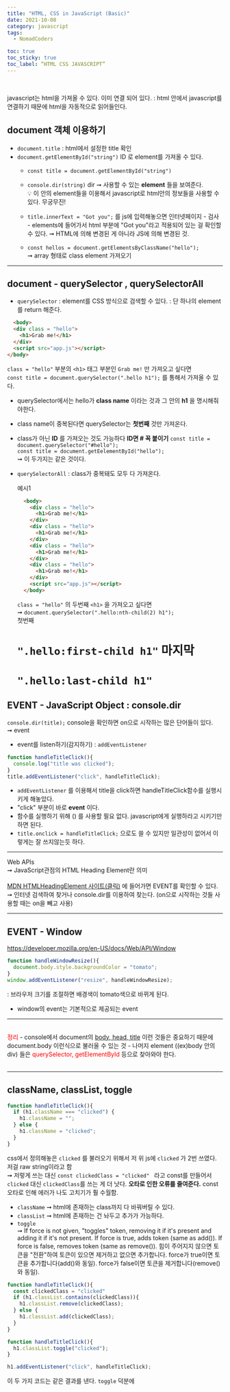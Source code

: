 ```yaml
---
title: "HTML, CSS in JavaScript (Basic)"
date: 2021-10-08
category: javascript
tags:
  - NomadCoders

toc: true
toc_sticky: true
toc_label: “HTML CSS JAVASCRIPT”
---
```

   
<br>
    
javascript는 html을 가져올 수 있다. 이미 연결 되어 있다. 
: html 안에서 javascript를 연결하기 때문에 html을 자동적으로 읽어들인다. 
<br>

## document 객체 이용하기
- `document.title` : html에서 설정한 title 확인 
- `document.getElementById("string")` ID 로 element를 가져올 수 있다.
  - `const title = document.getElementById("string")`
  - `console.dir(string)` dir ➞ 사용할 수 있는 __element__ 들을 보여준다.   
  💡 이 안의 element들을 이용해서 javascript로 html안의 정보들을 사용할 수 있다. 무궁무진!

  - `title.innerText = "Got you";` 를 js에 입력해놓으면 인터넷페이지 - 검사 - elements에 들어가서 html <body> 부분에 "Got you"라고 적용되어 있는 걸 확인할 수 있다. ➞ HTML에 의해 변경된 게 아니라 JS에 의해 변경된 것.

  - `const hellos = document.getElementsByClassName("hello");`  
  ➞ array 형태로 class element 가져오기  

---

## document - querySelector , querySelectorAll
  - `querySelector` 
  : element를 CSS 방식으로 검색할 수 있다. 
  : 단 하나의 element를 return 해준다. 

  ```html 
    <body>
    <div class = "hello">
      <h1>Grab me!</h1>
    </div>
    <script src="app.js"></script>
  </body>
  ```
  `class = "hello"` 부분의 `<h1>` 태그 부분인 `Grab me!` 만 가져오고 싶다면   
  `const title = document.querySelector(".hello h1");` 를 통해서 가져올 수 있다. 
  - querySelector에서는 hello가 __class name__ 이라는 것과 그 안의 __h1__ 을 명시해줘야한다.
  - class name이 중복된다면 querySelector는 __첫번째__ 것만 가져온다. 
  - class가 아닌 __ID__ 를 가져오는 것도 가능하다 __ID면 # 꼭 붙이기__
  `const title = document.querySelector("#hello");`  
  `const title = document.getEelementById("hello");`  
  ➞ 이 두가지는 같은 것이다.


 - `querySelectorAll`
 : class가 중복돼도 모두 다 가져온다. 

    예시1

    ```html
      <body>
        <div class = "hello">
          <h1>Grab me!</h1>
        </div>
        <div class = "hello">
          <h1>Grab me!</h1>
        </div>
        <div class = "hello">
          <h1>Grab me!</h1>
        </div>
        <div class = "hello">
          <h1>Grab me!</h1>
        </div>
        <script src="app.js"></script>
      </body>
    ```

    `class = "hello"` 의 두번째 `<h1>` 을 가져오고 싶다면  
    ➞ `document.querySelector(".hello:nth-child(2) h1");`  
    첫번째 <h1> `".hello:first-child h1"` 
    마지막 <h1> `".hello:last-child h1"`

## EVENT - JavaScript Object : console.dir 
`console.dir(title);` console을 확인하면 on으로 시작하는 많은 단어들이 있다.  
➞ event 

- event를 listen하기(감지하기) : `addEventListener` 
```javascript
function handleTitleClick(){
  console.log("title was clicked");
}
title.addEventListener("click", handleTitleClick);
```
  - `addEventListener` 를 이용해서 title을 click하면 handleTitleClick함수를 실행시키게 해놓았다. 
  - "click" 부분이 바로 __event__ 이다. 
  - 함수를 실행하기 위해 () 를 사용할 필요 없다. javascript에게 실행하라고 시키기만 하면 된다. 
  - `title.onclick = handleTitleClick;` 으로도 쓸 수 있지만 일관성이 없어서 이렇게는 잘 쓰지않는듯 하다.

---
Web APIs   
➞ JavaScript관점의 HTML Heading Element란 의미  <br>  
[MDN HTMLHeadingElement 사이트(클릭)](https://developer.mozilla.org/en-US/docs/Web/API/HTMLHeadingElement)
에 들어가면 EVENT를 확인할 수 있다.  
➞ 인터넷 검색하여 찾거나 console.dir를 이용하여 찾는다. (on으로 시작하는 것들 사용할 때는 on을 빼고 사용)

---
## EVENT - Window
<https://developer.mozilla.org/en-US/docs/Web/API/Window>

```javascript
function handleWindowResize(){
  document.body.style.backgroundColor = "tomato";
}
window.addEventListener("resize", handleWindowResize);
```
: 브라우저 크기를 조절하면 배경색이 tomato색으로 바뀌게 된다. 
- window의 event는 기본적으로 제공되는 event

---
<br>
<span style = "color:red"> 정리 </span>
- console에서 document의 <u>body, head, title</u> 이런 것들은 중요하기 때문에 document.body 이런식으로 불러올 수 있는 것
- 나머지 element ((ex)body 안의 div) 들은 <span style = "color:red">querySelector, getElementById</span> 등으로 찾아와야 한다.
<br><br>

---
## className, classList, toggle

```javascript
function handleTitleClick(){
  if (h1.className === "clicked") {
    h1.className = "";
  } else {
    h1.className = "clicked";
  }
}
```
css에서 정의해놓은 
`clicked` 를 불러오기 위해서 저 위 js에 `clicked` 가 2번 쓰였다. 저걸 raw string이라고 함  
➞ 저렇게 쓰는 대신 `const clickedClass = "clicked" ` 라고 const를 만들어서 `clicked` 대신 `clickedClass`를 쓰는 게 더 낫다. __오타로 인한 오류를 줄여준다.__ const 오타로 인해 에러가 나도 고치기가 훨 수월함.


- `className`
➞ html에 존재하는 class까지 다 바꿔버릴 수 있다.
- `classList`
➞ html에 존재하는 건 놔두고 추가가 가능하다. 
- `toggle`   
➞ If force is not given, "toggles" token, removing it if it's present and adding it if it's not present. If force is true, adds token (same as add()). If force is false, removes token (same as remove()).
힘이 주어지지 않으면 토큰을 "전환"하여 토큰이 있으면 제거하고 없으면 추가합니다. force가 true이면 토큰을 추가합니다(add()와 동일). force가 false이면 토큰을 제거합니다(remove()와 동일).

```javascript
function handleTitleClick(){
  const clickedClass = "clicked"
  if (h1.classList.contains(clickedClass)){
    h1.classList.remove(clickedClass);
  } else {
    h1.classList.add(clickedClass);
  }
}
```
```javascript
function handleTitleClick(){
  h1.classList.toggle("clicked");
}

h1.addEventListener("click", handleTitleClick);
```
이 두 가지 코드는 같은 결과를 낸다. `toggle` 덕분에 
